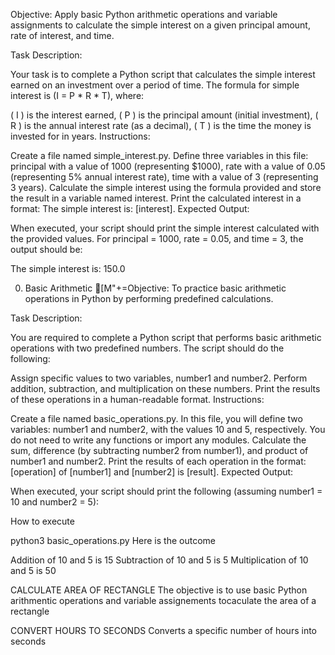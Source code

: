 Objective: Apply basic Python arithmetic operations and variable assignments to calculate the simple interest on a given principal amount, rate of interest, and time.

Task Description:

Your task is to complete a Python script that calculates the simple interest earned on an investment over a period of time. The formula for simple interest is (I = P * R * T), where:

( I ) is the interest earned,
( P ) is the principal amount (initial investment),
( R ) is the annual interest rate (as a decimal),
( T ) is the time the money is invested for in years.
Instructions:

Create a file named simple_interest.py.
Define three variables in this file:
principal with a value of 1000 (representing $1000),
rate with a value of 0.05 (representing 5% annual interest rate),
time with a value of 3 (representing 3 years).
Calculate the simple interest using the formula provided and store the result in a variable named interest.
Print the calculated interest in a format: The simple interest is: [interest].
Expected Output:

When executed, your script should print the simple interest calculated with the provided values. For principal = 1000, rate = 0.05, and time = 3, the output should be:

The simple interest is: 150.0

0. Basic Arithmetic
[M"+=Objective: To practice basic arithmetic operations in Python by performing predefined calculations.

Task Description:

You are required to complete a Python script that performs basic arithmetic operations with two predefined numbers. The script should do the following:

Assign specific values to two variables, number1 and number2.
Perform addition, subtraction, and multiplication on these numbers.
Print the results of these operations in a human-readable format.
Instructions:

Create a file named basic_operations.py.
In this file, you will define two variables: number1 and number2, with the values 10 and 5, respectively.
You do not need to write any functions or import any modules.
Calculate the sum, difference (by subtracting number2 from number1), and product of number1 and number2.
Print the results of each operation in the format: [operation] of [number1] and [number2] is [result].
Expected Output:

When executed, your script should print the following (assuming number1 = 10 and number2 = 5):

How to execute

python3 basic_operations.py
Here is the outcome

Addition of 10 and 5 is 15
Subtraction of 10 and 5 is 5
Multiplication of 10 and 5 is 50

CALCULATE AREA OF RECTANGLE
The objective is to use basic Python arithmentic operations and variable assignements tocaculate the area of a rectangle

CONVERT HOURS TO SECONDS
Converts a specific number of hours into seconds
